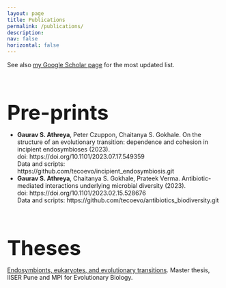 ```yaml
---
layout: page
title: Publications
permalink: /publications/
description: 
nav: false
horizontal: false
---
```


See also [my Google Scholar page](https://scholar.google.com/citations?user=nh8x3iIAAAAJ&hl=en&authuser=1) for the most updated list. 

<b> <font size="7">  
Pre-prints
</font>  </b>

<ul>
<li> <b>Gaurav S. Athreya</b>, Peter Czuppon, Chaitanya S. Gokhale. On the structure of an evolutionary transition: dependence and cohesion in incipient endosymbioses (2023). <br>
doi: https://doi.org/10.1101/2023.07.17.549359  <br>
Data and scripts: https://github.com/tecoevo/incipient_endosymbiosis.git </li>

<li> <b>Gaurav S. Athreya</b>, Chaitanya S. Gokhale, Prateek Verma. Antibiotic-mediated interactions underlying microbial diversity (2023). <br>
doi: https://doi.org/10.1101/2023.02.15.528676 <br>
Data and scripts: https://github.com/tecoevo/antibiotics_biodiversity.git </li>
</ul>

<b> <font size="7">  
Theses
</font>  </b> 

[Endosymbionts, eukaryotes, and evolutionary transitions](https://dr.iiserpune.ac.in:8080/xmlui/handle/123456789/7888). Master thesis, IISER Pune and MPI for Evolutionary Biology. 


